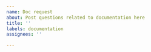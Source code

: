 ```yaml
---
name: Doc request
about: Post questions related to documentation here
title: ''
labels: documentation
assignees: ''

---
```



